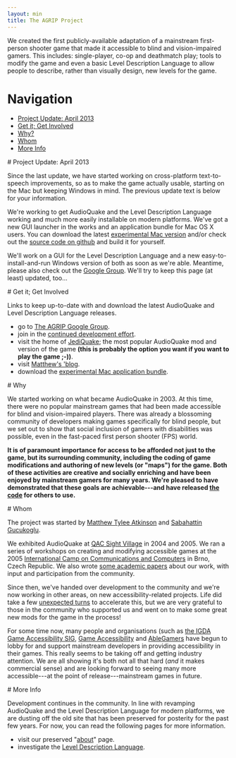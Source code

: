 ```yaml
---
layout: min
title: The AGRIP Project
---
```

<div id='logo'>
</div>
<p class='blurb'>We created the first publicly-available adaptation of a mainstream first-person shooter game that made it accessible to blind and vision-impaired gamers.  This includes: single-player, co-op and deathmatch play; tools to modify the game and even a basic Level Description Language to allow people to describe, rather than visually design, new levels for the game.</p>

# Navigation

 * [Project Update: April 2013](#update)
 * [Get it; Get Involved](#gigo)
 * [Why?](#why)
 * [Whom](#whom)
 * [More Info](#more-info)

<a name='update'>
</a>
# Project Update: April 2013

Since the last update, we have started working on cross-platform text-to-speech improvements, so as to make the game actually usable, starting on the Mac but keeping Windows in mind.  The previous update text is below for your information.

We're working to get AudioQuake and the Level Description Language working and much more easily installable on modern platforms.  We've got a new GUI launcher in the works and an application bundle for Mac OS X users.  You can download the latest [experimental Mac version](https://www.dropbox.com/sh/quqwcm244sqoh5a/CiKpeYHOTi) and/or check out the [source code on github](https://github.com/matatk/agrip) and build it for yourself.

We'll work on a GUI for the Level Description Language and a new easy-to-install-and-run Windows version of both as soon as we're able.  Meantime, please also check out the [Google Group](https://groups.google.com/group/agrip-project).  We'll try to keep this page (at least) updated, too...

<a name='gigo'>
</a>
# Get it; Get Involved

Links to keep up-to-date with and download the latest AudioQuake and Level Description Language releases.

 * go to [The AGRIP Google Group](https://groups.google.com/group/agrip-project).
 * join in the [continued development effort](https://github.com/matatk/agrip/).
 * visit the home of [JediQuake](http://tbrn.andrelouis.com/modgirl/); the most popular AudioQuake mod and version of the game **(this is probably the option you want if you want to play the game ;-))**.
 * visit [Matthew's 'blog](http://matatk.agrip.org.uk/).
 * download the [experimental Mac application bundle](https://www.dropbox.com/sh/quqwcm244sqoh5a/CiKpeYHOTi).

<a name='why'>
</a>
# Why

We started working on what became AudioQuake in 2003.  At this time, there were no popular mainstream games that had been made accessible for blind and vision-impaired players.  There was already a blossoming community of developers making games specifically for blind people, but we set out to show that social inclusion of gamers with disabilities was possible, even in the fast-paced first person shooter (FPS) world.

**It is of paramount importance for access to be afforded not just to the game, but its surrounding community, including the coding of game modifications and authoring of new levels (or "maps") for the game.  Both of these activities are creative and socially enriching and have been enjoyed by mainstream gamers for many years.  We're pleased to have demonstrated that these goals are achievable---and have released [the code](https://github.com/matatk/agrip) for others to use.**

<a name='whom'>
</a>
# Whom

The project was started by [Matthew Tylee Atkinson](http://matatk.agrip.org.uk/) and [Sabahattin Gucukoglu](http://sabahattin-gucukoglu.com/).

We exhibited AudioQuake at [QAC Sight Village](http://www.qac.ac.uk/sightvillage/) in 2004 and 2005.  We ran a series of workshops on creating and modifying accessible games at the 2005 [International Camp on Communications and Computers](http://www.icc-camp.info/) in Brno, Czech Republic.  We also wrote [some academic papers](http://matatk.agrip.org.uk/research/) about our work, with input and participation from the community.

Since then, we've handed over development to the community and we're now working in other areas, on new accessibility-related projects.  Life did take a few [unexpected turns](mice/) to accelerate this, but we are very grateful to those in the community who supported us and went on to make some great new mods for the game in the process!

For some time now, many people and organisations (such as [the IGDA Game Accessibility SIG](http://igda-gasig.org/), [Game Accessibility](http://www.gameaccessibility.com/) and [AbleGamers](http://www.ablegamers.com/) have begun to lobby for and support mainstream developers in providing accessibility in their games.  This really seems to be taking off and getting industry attention.  We are all showing it's both not all that hard (*and* it makes commercial sense) and are looking forward to seeing many more accessible---at the point of release---mainstream games in future.

<a name='more-info'>
</a>
# More Info

Development continues in the community.  In line with revamping AudioQuake and the Level Description Language for modern platforms, we are dusting off the old site that has been preserved for posterity for the past few years.  For now, you can read the following pages for more information.

 * visit our preserved "[about](about/)" page.
 * investigate the [Level Description Language](ldl/).
